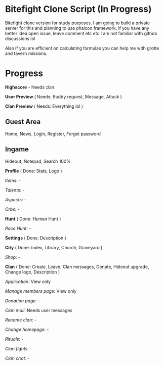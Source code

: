 # Bitefight Clone Script (In Progress)

Bitefight clone version for study purposes. I am going to build a private server for this and planning to use phalcon framework. If you have any better idea open issue, leave comment etc etc I am not familiar with github discussions lol

Also if you are efficient on calculating formulas you can help me with grotte and tavern missions.

# Progress

**Highscore** - Needs clan

**User Preview** ( Needs: Buddy request, Message, Attack )

**Clan Preview** ( Needs: Everything lol )

## Guest Area

Home, News, Login, Register, Forget password

## Ingame

Hideout, Notepad, Search 100%

**Profile** ( Done: Stats, Logo )

*Items*: -

*Talents*: -

*Aspects*: -

*Orbs*: -

**Hunt** ( Done: Human Hunt )

*Race Hunt*: -

**Settings** ( Done: Description )

**City** ( Done: Index, Library, Church, Graveyard )

*Shop*: -

**Clan** ( Done: Create, Leave, Clan messages, Donate, Hideout upgrade, Change logo, Description )

*Application*: View only

*Manage members page*: View only

*Donation page*: -

*Clan mail*: Needs user messages

*Rename clan*: -

*Change homepage*: -

*Rituals*: -

*Clan fights*: -

*Clan chat*: -